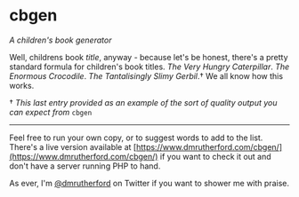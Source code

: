 # cbgen

*A children's book generator*

Well, childrens book *title*, anyway - because let's be honest, there's a pretty standard formula for children's book titles. *The Very Hungry Caterpillar*. *The Enormous Crocodile*. *The Tantalisingly Slimy Gerbil*.† We all know how this works.

† *This last entry provided as an example of the sort of quality output you can expect from* `cbgen`

* * *

Feel free to run your own copy, or to suggest words to add to the list. There's a live version available at [https://www.dmrutherford.com/cbgen/](https://www.dmrutherford.com/cbgen/) if you want to check it out and don't have a server running PHP to hand.

As ever, I'm [@dmrutherford](https://twitter.com/dmrutherford) on Twitter if you want to shower me with praise.
